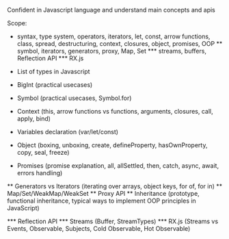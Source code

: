 Confident in Javascript language and understand 
main concepts and apis

Scope:
* syntax, type system, operators, iterators, let, const, arrow functions, 
class, spread, destructuring, context, closures, object, promises, OOP
** symbol, iterators, generators, proxy, Map, Set
*** streams, buffers, Reflection API
*** RX.js


* List of types in Javascript

* BigInt (practical usecases)

* Symbol (practical usecases, Symbol.for)

* Context (this, arrow functions vs functions, arguments, closures, call, apply, bind)

* Variables declaration (var/let/const)

* Object (boxing, unboxing, create, defineProperty, hasOwnProperty, copy, seal, freeze)

* Promises (promise explanation, all, allSettled, then, catch, async, await, errors handling)

** Generators vs Iterators (iterating over arrays, object keys, for of, for in)
** Map/Set/WeakMap/WeakSet
** Proxy API
** Inheritance (prototype, functional inheritance, typical ways 
to implement  OOP principles in JavaScript)

*** Reflection API
*** Streams (Buffer, StreamTypes)
*** RX.js (Streams vs Events, Observable, Subjects, Cold Observable, Hot Observable)